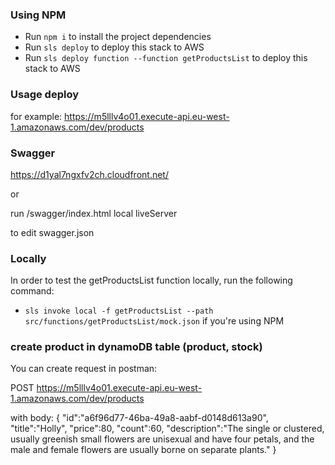 ### Using NPM

- Run `npm i` to install the project dependencies
- Run `sls deploy` to deploy this stack to AWS
- Run `sls deploy function --function getProductsList` to deploy this stack to AWS

### Usage deploy

for example:
https://m5lllv4o01.execute-api.eu-west-1.amazonaws.com/dev/products

### Swagger

https://d1yal7ngxfv2ch.cloudfront.net/

or

run /swagger/index.html local liveServer

to edit swagger.json

### Locally

In order to test the getProductsList function locally, run the following command:

- `sls invoke local -f getProductsList --path src/functions/getProductsList/mock.json` if you're using NPM

### create product in dynamoDB table (product, stock)

You can create request in postman:

POST https://m5lllv4o01.execute-api.eu-west-1.amazonaws.com/dev/products

with body:
{
"id":"a6f96d77-46ba-49a8-aabf-d0148d613a90",
"title":"Holly",
"price":80,
"count":60,
"description":"The single or clustered, usually greenish small flowers are unisexual and have four petals, and the male and female flowers are usually borne on separate plants."
}
